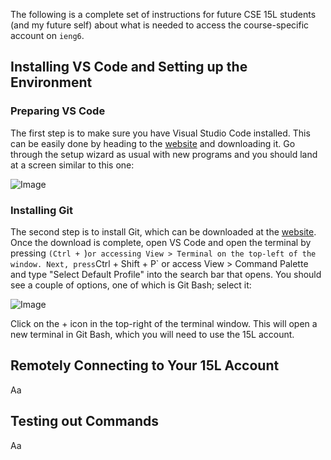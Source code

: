 The following is a complete set of instructions for future CSE 15L students (and my future self) about what is needed to access the course-specific account on `ieng6`.
## Installing VS Code and Setting up the Environment
### Preparing VS Code
The first step is to make sure you have Visual Studio Code installed. This can be easily done by heading to the [website](https://code.visualstudio.com/) and downloading it. Go through the setup wizard as usual with new programs and you should land at a screen similar to this one:

![Image](https://raw.githubusercontent.com/yourcousinfrog/cse15l-lab-reports/main/assets/post-content/2023-04-07-lab-report-1/vscode.png)
### Installing Git
The second step is to install Git, which can be downloaded at the [website](https://gitforwindows.org/). Once the download is complete, open VS Code and open the terminal by pressing `(Ctrl + `)` or accessing View > Terminal on the top-left of the window. Next, press `Ctrl + Shift + P` or access View > Command Palette and type "Select Default Profile" into the search bar that opens. You should see a couple of options, one of which is Git Bash; select it:

![Image](https://raw.githubusercontent.com/yourcousinfrog/cse15l-lab-reports/main/assets/post-content/2023-04-07-lab-report-1/git%20bash.png)

Click on the + icon in the top-right of the terminal window. This will open a new terminal in Git Bash, which you will need to use the 15L account.

## Remotely Connecting to Your 15L Account

Aa

## Testing out Commands

Aa

